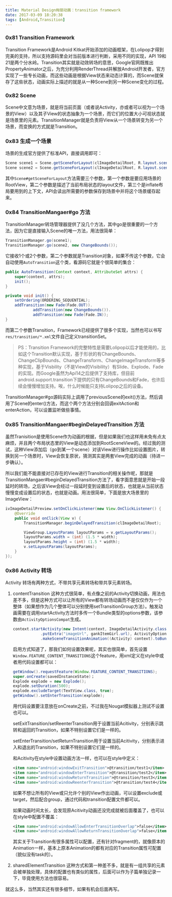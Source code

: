 ```yaml
---
title: Material Design绚丽动画：transition framework
date: 2017-03-09 18:20:38
tags: [Android,Transition]
---
```


### 0x81 Transition Framework
Transition Framework是Android Kitkat开始添加的动画框架，在Lolipop才得到完美的支持，所以支持源码里会对当前版本进行判断，采用不同的实现，API 19和21是两个分水岭。Transition其实就是动效转场的意思，Google官网既推出PropertyAnimator之后，为充分利用RenderThread并解放Android开发者，官方实现了一些专长动画，而这些动画是根据View状态来动态计算的，而Scene就保存了这些状态，动画实际上描述的就是从一种Scene到另一种Scene变化的过程。

### 0x82 Scene
Scene中文意为场景，就是将当前页面（或者说Activity，亦或者可以视为一个场景的View）以及其子View的状态抽象为一个场景，而它们的位置大小可视状态就是场景里的元素。TransitionManager就是负责将View从一个场景转变为另一个场景，而变换的方式就是Transition。

### 0x83 生成一个场景
场景的生成官方提供了标准API，直接调用即可：
```Java
Scene scene1 = Scene.getSceneForLayout(clImageDetailRoot, R.layout.scene_1_change_bounds, mContext);
Scene scene2 = Scene.getSceneForLayout(clImageDetailRoot, R.layout.scene_2_change_bounds, mContext);
```
其中`Scene#getSceneForLayout`方法需要三个参数，第一个参数是要应用场景的RootView，第二个参数是描述了当前布局状态的layout文件，第三个是inflate布局要用到的上下文，API会读出所需要的参数保存到场景中并将这个场景缓存起来。

### 0x84 TransitionMangaer#go 方法
TransitionManager转场管理器提供了没几个方法，其中go是很重要的一个方法，因为它是直接输入Scene的唯一方法，用法很简单：
```Java
TransitionManager.go(scene1);
TransitionManager.go(scene2, new ChangeBounds());
```
它接收1个或2个参数，第二个参数就是Transition对象，如果不传这个参数，它会自动使用`AutoTransition`这个类，看源码它就是个很简单的集合：
```Java
public AutoTransition(Context context, AttributeSet attrs) {
    super(context, attrs);
    init();
}

private void init() {
    setOrdering(ORDERING_SEQUENTIAL);
    addTransition(new Fade(Fade.OUT)).
            addTransition(new ChangeBounds()).
            addTransition(new Fade(Fade.IN));
}
```
而第二个参数Transition，Framework已经提供了很多个实现，当然也可以书写`res/transition/*.xml`文件自己定义transitionSet。

>PS：Transition Framework的完整特性是需要Lolipop以后才能使用的，比如这个Transition默认实现，基于形状的有ChangeBounds、ChangeClipBounds、ChangeTransform、ChangeImageTransform等多种实现，基于Visbility（不是View的Visibility）有Slide、Explode、Fade的实现。而Google虽然为Api14之后提供了支持库，但目前android.support.transition下提供的只有ChangeBounds和Fade，也许后续会慢慢增加支持。唉，什么时候能只支持Lolipop之后的设备。

TransitionManager#go源码实际上调用了previousScene的exit()方法，然后调用了Scene的enter()方法，而这个两个方法分别会回调exitAction和enterAction，可以设置监听做些事情。

### 0x85 TransitionMangaer#beginDelayedTransition 方法
虽然Tranisition是使用Scene作为动画的根据，但是如果我们也这样用未免有点太麻烦，并且两个布局状态里的View是动态添加到RootSceneView的。经过我的测试，这种View添加后（go到某一个scene）对该View进行操作比如设置图片，转换到另一个场景时，View会恢复原状，猜测其实是两套View完成的动画（待进一步确认）。

所以我们能不能直接对已存在的View进行Transition的相关操作呢，那就是TransitionMangaer#beginDelayedTransition方法了，看字面意思就是开始一段延时的转场，之后该View会经过一段延时变到设置后的状态，也就是从当前状态慢慢变成设置后的状态，也就是动画。用法很简单，下面是放大场景里的ImageView：
```Java
ivImageDetailPreview.setOnClickListener(new View.OnClickListener() {
    @Override
    public void onClick(View v) {
        TransitionManager.beginDelayedTransition(clImageDetailRoot);

        ViewGroup.LayoutParams layoutParams = v.getLayoutParams();
        layoutParams.width = (int) (1.5 * width);
        layoutParams.height = (int) (1.5 * width);
        v.setLayoutParams(layoutParams);
    }
});
```

### 0x86 Activity 转场
Activity 转场有两种方式，不带共享元素转场和带共享元素转场。

1. contentTransition
    这种方式很简单，有点像之前的Activity切换动画，用法也差不多，但是这种方式可以让所有的View都有转场动画而不是仅仅作为一个整体（如果想作为几个整体可以分别使用setTransitionGroup方法）。触发动画需要在调用startActivity方法时多传一个Bundle类型的options参数，该参数由`ActivityOptionsCompat`生成。
    ```Java
    context.startActivity(new Intent(context, ImageDetailActivity.class)
                .putExtra("imageUrl", gankItemGirl.url), ActivityOptionsCompat
                .makeSceneTransitionAnimation((Activity) context).toBundle());
    ```
    启用方式知道了，那我们如何设置效果呢，其实也很简单，首先设置`Window.FEATURE_CONTENT_TRANSITIONS`这个feature，用xml定义在style中或者用代码设置都可以：
    ```Java
    getWindow().requestFeature(Window.FEATURE_CONTENT_TRANSITIONS);
    super.onCreate(savedInstanceState)；
    Explode explode = new Explode();
    explode.setDuration(500);
    explode.excludeTarget(TextView.class, true);
    getWindow().setEnterTransition(explode);
    ```
    用代码设置要注意放在onCreate之前，不过我在Nougat模拟器上测试不设置也可以。

    setExitTransition/setReenterTransition用于设置当前Acitivity，分别表示跳转和返回的Transition，如果不特别设置它们是一样的。
    
    setEnterTransition/setReturnTransition用于设置当前Acitivity，分别表示进入和退出的Transition，如果不特别设置它们是一样的。

    和Acitivity在style中设置动画方法一样，也可以在style中定义：
    ```XML
    <item name="android:windowExitTransition">@transition/test1</item>
    <item name="android:windowEnterTransition">@transition/test2</item>
    <item name="android:windowReturnTransition">@transition/test3</item>
    <item name="android:windowReenterTransition">@transition/test4</item>
    ```

    如果不想让所有的View或只允许个别的View作出动画，可以设置exclude或target，然后配合group，通过代码和transition配置文件都可以。

    如果动画时间太长，会发现原Acitivity动画还没完成就被后面覆盖了，也可以在style中配置不覆盖：
    ```XML
    <item name="android:windowAllowEnterTransitionOverlap">false</item>
    <item name="android:windowAllowReturnTransitionOverlap">false</item>
    ```
    其实关于Transition有很多属性可以配置，还有针对fragment的，就像原本的Animation一样，基本上原本Animation的都有对应的Transition属性可配置（貌似没有task的）。

2. sharedElementTransition
    这种方式和第一种差不多，就是有一组共享的元素会被单独处理，具体的配置也有类似的属性，后面可以作为子篇单独记录一下，毕竟使用方法也很容易。

就这么多，当然其实还有很多细节，如果有机会后面再写。